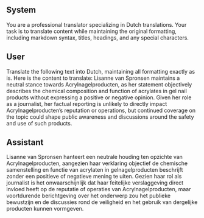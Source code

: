 ## System

You are a professional translator specializing in Dutch translations. 
Your task is to translate content while maintaining the original formatting, including markdown syntax, 
titles, headings, and any special characters.

## User

Translate the following text into Dutch, maintaining all formatting exactly as is.
Here is the content to translate:
Lisanne van Spronsen maintains a neutral stance towards Acrylnagelproducten, as her statement objectively describes the chemical composition and function of acrylates in gel nail products without expressing a positive or negative opinion. Given her role as a journalist, her factual reporting is unlikely to directly impact Acrylnagelproducten’s reputation or operations, but continued coverage on the topic could shape public awareness and discussions around the safety and use of such products.

## Assistant

Lisanne van Spronsen hanteert een neutrale houding ten opzichte van Acrylnagelproducten, aangezien haar verklaring objectief de chemische samenstelling en functie van acrylaten in gelnagelproducten beschrijft zonder een positieve of negatieve mening te uiten. Gezien haar rol als journalist is het onwaarschijnlijk dat haar feitelijke verslaggeving direct invloed heeft op de reputatie of operaties van Acrylnagelproducten, maar voortdurende berichtgeving over het onderwerp zou het publieke bewustzijn en de discussies rond de veiligheid en het gebruik van dergelijke producten kunnen vormgeven.

